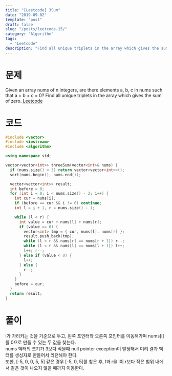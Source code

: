 ```yaml
---
title: "[Leetcode] 3Sum"
date: "2019-09-02"
template: "post"
draft: false
slug: "/posts/leetcode-15/"
category: "Algorithm"
tags:
  - "Leetcode"
description: "Find all unique triplets in the array which gives the sum of zero."
---
```


# 문제

Given an array nums of n integers, are there elements a, b, c in nums such that a + b + c = 0? Find all unique triplets in the array which gives the sum of zero. [Leetcode](https://leetcode.com/problems/3sum/)

# 코드

```c++
#include <vector>
#include <iostream>
#include <algorithm>

using namespace std;

vector<vector<int>> threeSum(vector<int>& nums) {
  if (nums.size() < 3) return vector<vector<int>>();
  sort(nums.begin(), nums.end());

  vector<vector<int>> result;
  int before = 0;
  for (int i = 0; i < nums.size() - 2; i++) {
    int cur = nums[i];
    if (before == cur && i != 0) continue;
    int l = i + 1, r = nums.size() - 1;

    while (l < r) {
      int value = cur + nums[l] + nums[r];
      if (value == 0) {
        vector<int> tmp = { cur, nums[l], nums[r] };
        result.push_back(tmp);
        while (l < r && nums[r] == nums[r + 1]) r--;
        while (l < r && nums[l] == nums[l + 1]) l++;
        l++; r--;
      } else if (value < 0) {
        l++;
      } else {
        r--;
      }
    }
    before = cur;
  }
  return result;
}
```

# 풀이

i가 가리키는 것을 기준으로 두고, 왼쪽 포인터와 오른쪽 포인터를 이동해가며 nums[i]를 0으로 만들 수 있는 두 값을 찾는다.  
nums 벡터의 크기가 3보다 작을때 null pointer exception이 발생해서 미리 결과 벡터를 생성자로 만들어서 리턴해야 한다.  
또한, [-5, 0, 0, 5, 5] 같은 경우 [-5, 0, 5]를 찾은 후, l과 r을 l이 r보다 작은 범위 내에서
같은 것이 나오지 않을 때까지 이동한다.
